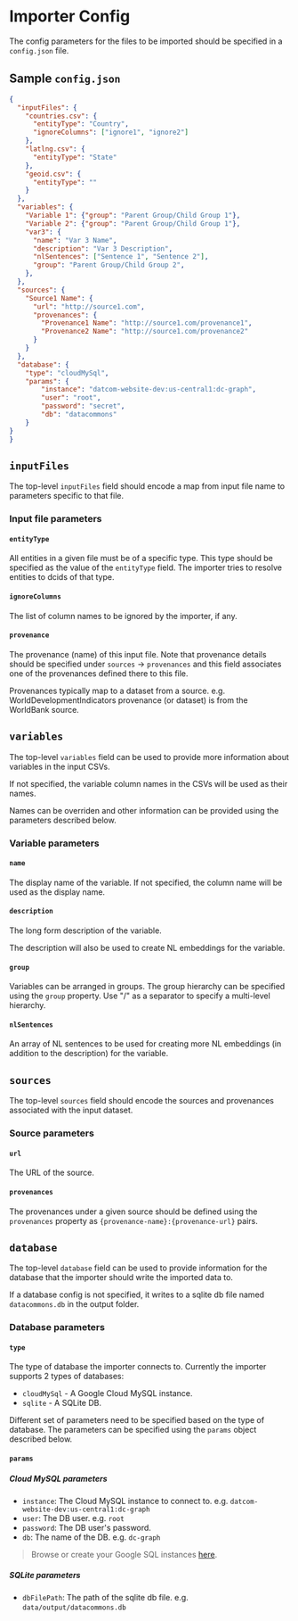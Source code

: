 # Importer Config

The config parameters for the files to be imported should be specified in a `config.json` file.

## Sample `config.json`

```json
{
  "inputFiles": {
    "countries.csv": {
      "entityType": "Country",
      "ignoreColumns": ["ignore1", "ignore2"]
    },
    "latlng.csv": {
      "entityType": "State"
    },
    "geoid.csv": {
      "entityType": ""
    }
  },
  "variables": {
    "Variable 1": {"group": "Parent Group/Child Group 1"},
    "Variable 2": {"group": "Parent Group/Child Group 1"},
    "var3": {
      "name": "Var 3 Name",
      "description": "Var 3 Description",
      "nlSentences": ["Sentence 1", "Sentence 2"],
      "group": "Parent Group/Child Group 2",
    },
  },
  "sources": {
    "Source1 Name": {
      "url": "http://source1.com",
      "provenances": {
        "Provenance1 Name": "http://source1.com/provenance1",
        "Provenance2 Name": "http://source1.com/provenance2"
      }
    }
  },
  "database": {
    "type": "cloudMySql",
    "params": {
        "instance": "datcom-website-dev:us-central1:dc-graph",
        "user": "root",
        "password": "secret",
        "db": "datacommons"
    }
}
}
```

## `inputFiles`

The top-level `inputFiles` field should encode a map from input file name to parameters specific to that file.

### Input file parameters

#### `entityType`

All entities in a given file must be of a specific type. This type should be
specified as the value of the `entityType` field. The importer tries to resolve
entities to dcids of that type.

#### `ignoreColumns`

The list of column names to be ignored by the importer, if any.

#### `provenance`

The provenance (name) of this input file. 
Note that provenance details should be specified under `sources` -> `provenances` 
and this field associates one of the provenances defined there to this file.

Provenances typically map to a dataset from a source.
e.g. WorldDevelopmentIndicators provenance (or dataset) is from the WorldBank source.

## `variables`

The top-level `variables` field can be used to provide more information about variables 
in the input CSVs.

If not specified, the variable column names in the CSVs will be used as their names.

Names can be overriden and other information can be provided using the parameters described below.

### Variable parameters

#### `name`

The display name of the variable.
If not specified, the column name will be used as the display name.

#### `description`

The long form description of the variable.

The description will also be used to create NL embeddings for the variable.

#### `group`

Variables can be arranged in groups.
The group hierarchy can be specified using the `group` property.
Use "/" as a separator to specify a multi-level hierarchy.

#### `nlSentences`

An array of NL sentences to be used for creating more NL embeddings (in addition to the description)
for the variable.

## `sources`

The top-level `sources` field should encode the sources and provenances associated with the input dataset.

### Source parameters

#### `url`

The URL of the source.

#### `provenances`

The provenances under a given source should be defined using the `provenances` property as `{provenance-name}:{provenance-url}` pairs.

## `database`

The top-level `database` field can be used to provide information for the database that the 
importer should write the imported data to.

If a database config is not specified, it writes to a sqlite db file named `datacommons.db` 
in the output folder.

### Database parameters

#### `type`

The type of database the importer connects to. Currently the importer supports 2 types of databases:
* `cloudMySql` - A Google Cloud MySQL instance.
* `sqlite` - A SQLite DB.

Different set of parameters need to be specified based on the type of database.
The parameters can be specified using the `params` object described below.

#### `params`

##### Cloud MySQL parameters
* `instance`: The Cloud MySQL instance to connect to. e.g. `datcom-website-dev:us-central1:dc-graph`
* `user`: The DB user. e.g. `root`
* `password`: The DB user's password.
* `db`: The name of the DB. e.g. `dc-graph`

> Browse or create your Google SQL instances [here](https://pantheon.corp.google.com/sql/instances).

##### SQLite parameters
* `dbFilePath`: The path of the sqlite db file. e.g. `data/output/datacommons.db`